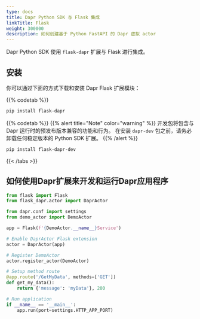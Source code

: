 ```yaml
---
type: docs
title: Dapr Python SDK 与 Flask 集成
linkTitle: Flask
weight: 300000
description: 如何创建基于 Python FastAPI 的 Dapr 虚拟 actor
---
```


Dapr Python SDK 使用 `flask-dapr` 扩展与 Flask 进行集成。

## 安装

你可以通过下面的方式下载和安装 Dapr Flask 扩展模块：



{{% codetab %}}

```bash
pip install flask-dapr
```



{{% codetab %}}
{{% alert title="Note" color="warning" %}}
开发包将包含与 Dapr 运行时的预发布版本兼容的功能和行为。 在安装 `dapr-dev` 包之前，请务必卸载任何稳定版本的 Python SDK 扩展。
{{% /alert %}}

```bash
pip install flask-dapr-dev
```



{{< /tabs >}}

## 如何使用Dapr扩展来开发和运行Dapr应用程序

```python
from flask import Flask
from flask_dapr.actor import DaprActor

from dapr.conf import settings
from demo_actor import DemoActor

app = Flask(f'{DemoActor.__name__}Service')

# Enable DaprActor Flask extension
actor = DaprActor(app)

# Register DemoActor
actor.register_actor(DemoActor)

# Setup method route
@app.route('/GetMyData', methods=['GET'])
def get_my_data():
    return {'message': 'myData'}, 200

# Run application
if __name__ == '__main__':
    app.run(port=settings.HTTP_APP_PORT)
```
